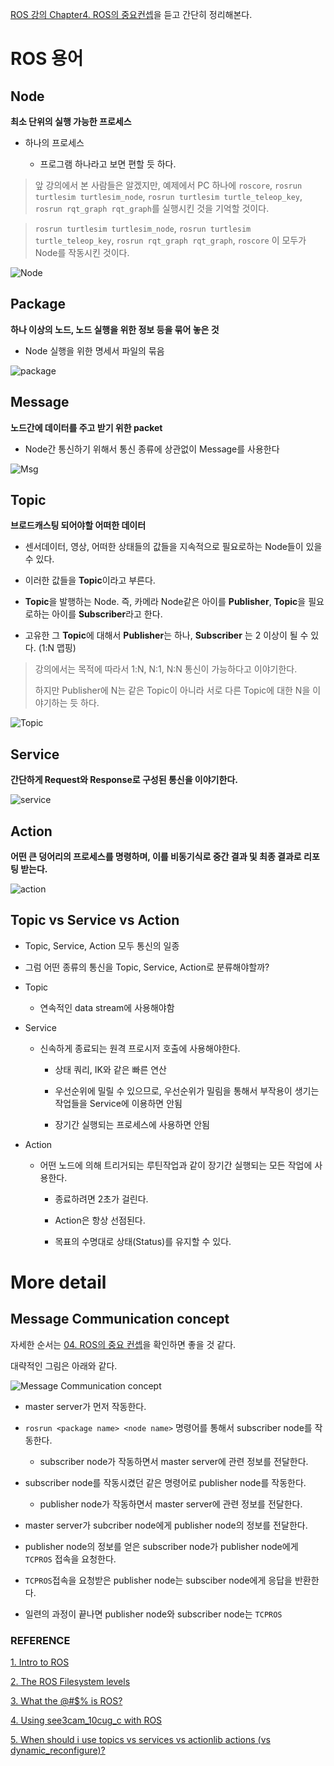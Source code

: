 

[ROS 강의 Chapter4. ROS의 중요컨셉](https://www.youtube.com/watch?v=skqzz_xQQXg&list=PLRG6WP3c31_VIFtFAxSke2NG_DumVZPgw&index=4)을 듣고 간단히 정리해본다.



# ROS 용어



## Node

**최소 단위의 실행 가능한 프로세스**

- 하나의 프로세스

  - 프로그램 하나라고 보면 편할 듯 하다.

> 앞 강의에서 본 사람들은 알겠지만, 예제에서 PC 하나에 `roscore`, `rosrun turtlesim turtlesim_node`, `rosrun turtlesim turtle_teleop_key`, `rosrun rqt_graph rqt_graph`를 실행시킨 것을 기억할 것이다.



> `rosrun turtlesim turtlesim_node`, `rosrun turtlesim turtle_teleop_key`, `rosrun rqt_graph rqt_graph`, `roscore` 이 모두가 Node를 작동시킨 것이다.



![Node](http://www.clearpathrobotics.com/assets/guides/ros/_images/ros101one.png)



## Package

**하나 이상의 노드, 노드 실행을 위한 정보 등을 묶어 놓은 것**

- Node 실행을 위한 명세서 파일의 묶음



![package](https://www.packtpub.com/sites/default/files/Article-Images/7580OS_02_01.png)



## Message

**노드간에 데이터를 주고 받기 위한 packet**

- Node간 통신하기 위해서 통신 종류에 상관없이 Message를 사용한다



![Msg](https://cdn-images-1.medium.com/max/800/1*fgHzUaqwfImqb0B3QbFlyA.png)



## Topic

**브로드캐스팅 되어야할 어떠한 데이터**

- 센서데이터, 영상, 어떠한 상태들의 값들을 지속적으로 필요로하는 Node들이 있을 수 있다.

- 이러한 값들을 **Topic**이라고 부른다.

- **Topic**을 발행하는 Node. 즉, 카메라 Node같은 아이를 **Publisher**, **Topic**을 필요로하는 아이를 **Subscriber**라고 한다.

- 고유한 그 **Topic**에 대해서 **Publisher**는 하나, **Subscriber** 는 2 이상이 될 수 있다. (1:N 맵핑)

> 강의에서는 목적에 따라서 1:N, N:1, N:N 통신이 가능하다고 이야기한다.
> 
> 하지만 Publisher에 N는 같은 Topic이 아니라 서로 다른 Topic에 대한 N을 이야기하는 듯 하다.



![Topic](https://www.e-consystems.com/images/article/ROS-framework.png)



## Service

**간단하게 Request와 Response로 구성된 통신을 이야기한다.**



![service](https://user-images.githubusercontent.com/13328380/56483475-2c100500-6505-11e9-9761-cd2cad65d0d2.PNG)



## Action

**어떤 큰 덩어리의 프로세스를 명령하며, 이를 비동기식로 중간 결과 및 최종 결과로 리포팅 받는다.**



![action](https://user-images.githubusercontent.com/13328380/56483478-316d4f80-6505-11e9-9e1f-a5df309894fe.PNG)



## Topic vs Service vs Action

- Topic, Service, Action 모두 통신의 일종

- 그럼 어떤 종류의 통신을 Topic, Service, Action로 분류해야할까?

- Topic

  - 연속적인 data stream에 사용해야함

- Service

  - 신속하게 종료되는 원격 프로시저 호출에 사용해야한다.

    - 상태 쿼리, IK와 같은 빠른 연산

    - 우선순위에 밀릴 수 있으므로, 우선순위가 밀림을 통해서 부작용이 생기는 작업들을 Service에 이용하면 안됨

    - 장기간 실행되는 프로세스에 사용하면 안됨

- Action

  - 어떤 노드에 의해 트리거되는 루틴작업과 같이 장기간 실행되는 모든 작업에 사용한다.

    - 종료하려면 2초가 걸린다.

    - Action은 항상 선점된다.

    - 목표의 수명대로 상태(Status)를 유지할 수 있다.



# More detail



## Message Communication concept

자세한 순서는 [04. ROS의 중요 컨셉](https://github.com/robotpilot/ros-seminar/blob/master/04_ROS%EC%9D%98_%EC%A4%91%EC%9A%94_%EC%BB%A8%EC%85%89.pdf)을 확인하면 좋을 것 같다.



대략적인 그림은 아래와 같다.

![Message Communication concept](https://answers.ros.org/upfiles/13283489446262677.jpg)



- master server가 먼저 작동한다.

- `rosrun <package name> <node name>` 명령어를 통해서 subscriber node를 작동한다.

  - subscriber node가 작동하면서 master server에 관련 정보를 전달한다.

- subscriber node를 작동시켰던 같은 명령어로 publisher node를 작동한다.

  - publisher node가 작동하면서 master server에 관련 정보를 전달한다.

- master server가 subcriber node에게 publisher node의 정보를 전달한다.

- publisher node의 정보를 얻은 subscriber node가 publisher node에게 `TCPROS` 접속을 요청한다.

- `TCPROS`접속을 요청받은 publisher node는 subsciber node에게 응답을 반환한다.

- 일련의 과정이 끝나면 publisher node와 subscriber node는 `TCPROS`



### REFERENCE

[1. Intro to ROS](http://www.clearpathrobotics.com/assets/guides/ros/Intro%20to%20the%20Robot%20Operating%20System.html)

[2. The ROS Filesystem levels](https://hub.packtpub.com/ros-filesystem-levels/)

[3. What the @#$% is ROS?](https://medium.com/@code_byter/what-the-is-ros-dc0c38a695a8)

[4. Using see3cam_10cug_c with ROS](https://www.e-consystems.com/Articles/Camera/see3cam-10cug-c-with-ros-robot-operating-system.asp)

[5. When should i use topics vs services vs actionlib actions (vs dynamic_reconfigure)?](https://answers.ros.org/question/11834/when-should-i-use-topics-vs-services-vs-actionlib-actions-vs-dynamic_reconfigure/)


